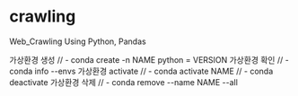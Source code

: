 # crawling
Web_Crawling Using Python, Pandas

가상환경 생성
// - conda create -n NAME python = VERSION
가상환경 확인
// - conda info --envs
가상환경 activate
// - conda activate NAME
// - conda deactivate
가상환경 삭제
// - conda remove --name NAME --all
